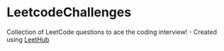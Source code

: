 # LeetcodeChallenges
Collection of LeetCode questions to ace the coding interview! - Created using [LeetHub](https://github.com/QasimWani/LeetHub)

